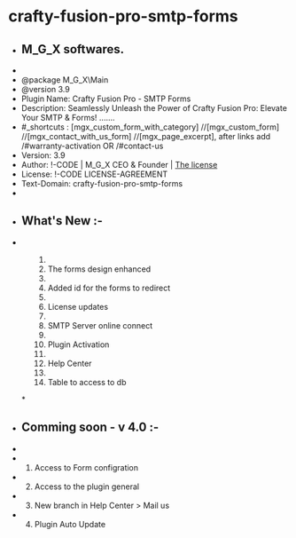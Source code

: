 # crafty-fusion-pro-smtp-forms
* <h2> M_G_X softwares. </h2>
*
* @package   M_G_X\Main
* @version   3.9
* Plugin Name: Crafty Fusion Pro - SMTP Forms
* Description: Seamlessly Unleash the Power of Crafty Fusion Pro: Elevate Your SMTP & Forms! .......   <br>
* #_shortcuts : [mgx_custom_form_with_category] //[mgx_custom_form]  //[mgx_contact_with_us_form] //[mgx_page_excerpt],  after links add /#warranty-activation   OR  /#contact-us
* Version: 3.9
* Author: !-CODE | M_G_X CEO & Founder | <a href="https://unknown-sudo-max.github.io/zone/!-CODE/LICENSE-AGREEMENT.html" onclick="window.open(this.href, '_blank'); return false;">The license</a>
* License: !-CODE LICENSE-AGREEMENT
* Text-Domain: crafty-fusion-pro-smtp-forms
* 
* <h2> What's New :- </h2>
* <ul><ol>
* <li>The forms design enhanced </li>
* <li>Added id for the forms to redirect</li>
* <li>License updates</li>
* <li>SMTP Server online connect</li>
* <li>Plugin Activation</li>
* <li>Help Center</li>
* <li>Table to access to db</li>
*</ol></ul>
* <h2>Comming soon - v 4.0 :- </h2>
*
* 1. Access to Form configration
* 2. Access to the plugin general
* 3. New branch in Help Center > Mail us
* 4. Plugin Auto Update 
